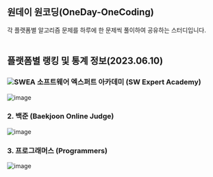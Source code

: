 ## 원데이 원코딩(OneDay-OneCoding)
각 플랫폼별 알고리즘 문제를 하루에 한 문제씩 풀이하여 공유하는 스터디입니다. </br></br>

## 플랫폼별 랭킹 및 통계 정보(2023.06.10)
### ![SWEA](https://github.com/OneDay-OneCoding/KangJuHyeong/assets/63866366/e6638038-00e1-4438-a5d7-706ed3a96ad4) 소프트웨어 엑스퍼트 아카데미 (SW Expert Academy)
![image](https://github.com/OneDay-OneCoding/KangJuHyeong/assets/63866366/b5bf50a7-7840-4181-8797-61c9748d9eba)
</br>

### 2. 백준 (Baekjoon Online Judge)
![image](https://github.com/OneDay-OneCoding/KangJuHyeong/assets/63866366/234b970d-3f5a-423e-944c-5426d7e3dba2)
</br>

### 3. 프로그래머스 (Programmers)
![image](https://github.com/OneDay-OneCoding/KangJuHyeong/assets/63866366/b248f3ad-4742-4159-b1c1-5e357b8c1e90)
